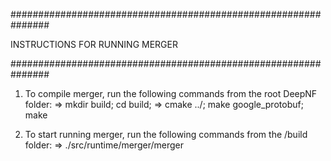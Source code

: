 ###############################################################

INSTRUCTIONS FOR RUNNING MERGER

###############################################################


1. To compile merger, run the following commands from the root DeepNF folder:
    => mkdir build; cd build; 
    => cmake ../; make google_protobuf; make

2. To start running merger, run the following commands from the /build folder:
    => ./src/runtime/merger/merger

